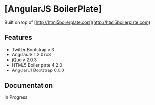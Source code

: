 # [AngularJS BoilerPlate]

Built on top of [http://html5boilerplate.com](http://html5boilerplate.com)


## Features

* Twitter Bootstrap v 3 
* AngularJS 1.2.0 rc3
* jQuery 2.0.3
* HTML5 Boiler plate 4.2.0
* AngularUI Bootstrap 0.6.0


## Documentation

In Progress

